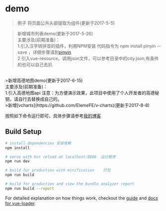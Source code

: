# demo
> 例子
将页面公共头部提取为组件(更新于2017-5-5)

>新增城市列表demo(更新于2017-5-26)  <br>
主要涉及(前期准备)：   <br>
1.引入汉字转拼音的插件，利用NPM安装 代码指令为  npm install pinyin --save ，详细步骤请到[pinyin](https://github.com/hotoo/pinyin) <br>
2.引入vue-resource，调用json文件，可以参考目录中的city.json,有条件的也可以自己去扒 <br>
<br>
>新增高德地图demo(更新于2017-6-15)  <br>
主要涉及(前期准备)：<br>
1.引入高德地图api
注意：为方便演示效果，此项目中使用了个人开发者的高德秘钥，请自行去替换成自己的。
<br>
>新增[vcharts](https://github.com/ElemeFE/v-charts)(更新于2017-8-8)  <br>

按照如下命令运行即可，具体步骤请参考[我的博客](http://www.cnblogs.com/star-wind/)

## Build Setup

``` bash
# install dependencies 安装依赖
npm install

# serve with hot reload at localhost:8080  运行程序
npm run dev

# build for production with minification    打包
npm run build

# build for production and view the bundle analyzer report
npm run build --report
```

For detailed explanation on how things work, checkout the [guide](http://vuejs-templates.github.io/webpack/) and [docs for vue-loader](http://vuejs.github.io/vue-loader).
